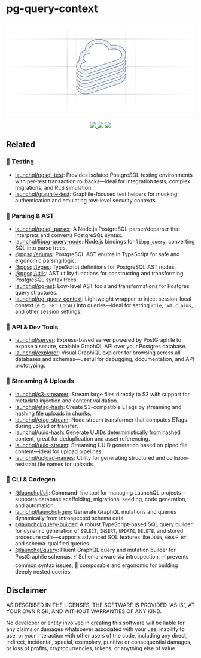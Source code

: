 # pg-query-context

<p align="center" width="100%">
  <img height="250" src="https://raw.githubusercontent.com/launchql/launchql/refs/heads/main/assets/outline-logo.svg" />
</p>

<p align="center" width="100%">
  <a href="https://github.com/launchql/launchql/actions/workflows/run-tests.yaml">
    <img height="20" src="https://github.com/launchql/launchql/actions/workflows/run-tests.yaml/badge.svg" />
  </a>
   <a href="https://github.com/launchql/launchql/blob/main/LICENSE"><img height="20" src="https://img.shields.io/badge/license-MIT-blue.svg"/></a>
   <a href="https://www.npmjs.com/package/@launchql/pg-query-context"><img height="20" src="https://img.shields.io/github/package-json/v/launchql/launchql?filename=packages%2Fpg-query-context%2Fpackage.json"/></a>
</p>

## Related

### 🧪 Testing

* [launchql/pgsql-test](https://github.com/launchql/launchql/tree/main/packages/pgsql-test): Provides isolated PostgreSQL testing environments with per-test transaction rollbacks—ideal for integration tests, complex migrations, and RLS simulation.
* [launchql/graphile-test](https://github.com/launchql/launchql/tree/main/packages/graphile-test): Graphile-focused test helpers for mocking authentication and emulating row-level security contexts.

### 🧠 Parsing & AST

* [launchql/pgsql-parser](https://github.com/launchql/pgsql-parser): A Node.js PostgreSQL parser/deparser that interprets and converts PostgreSQL syntax.
* [launchql/libpg-query-node](https://github.com/launchql/libpg-query-node): Node.js bindings for `libpg_query`, converting SQL into parse trees.
* [@pgsql/enums](https://github.com/launchql/pgsql-parser/tree/main/packages/enums): PostgreSQL AST enums in TypeScript for safe and ergonomic parsing logic.
* [@pgsql/types](https://github.com/launchql/pgsql-parser/tree/main/packages/types): TypeScript definitions for PostgreSQL AST nodes.
* [@pgsql/utils](https://github.com/launchql/pgsql-parser/tree/main/packages/utils): AST utility functions for constructing and transforming PostgreSQL syntax trees.
* [launchql/pg-ast](https://github.com/launchql/launchql/tree/main/packages/pg-ast): Low-level AST tools and transformations for Postgres query structures.
* [launchql/pg-query-context](https://github.com/launchql/launchql/tree/main/packages/pg-query-context): Lightweight wrapper to inject session-local context (e.g., `SET LOCAL`) into queries—ideal for setting `role`, `jwt.claims`, and other session settings.

### 🚀 API & Dev Tools

* [launchql/server](https://github.com/launchql/launchql/tree/main/packages/server): Express-based server powered by PostGraphile to expose a secure, scalable GraphQL API over your Postgres database.
* [launchql/explorer](https://github.com/launchql/launchql/tree/main/packages/explorer): Visual GraphiQL explorer for browsing across all databases and schemas—useful for debugging, documentation, and API prototyping.

### 🔁 Streaming & Uploads

* [launchql/s3-streamer](https://github.com/launchql/launchql/tree/main/packages/s3-streamer): Stream large files directly to S3 with support for metadata injection and content validation.
* [launchql/etag-hash](https://github.com/launchql/launchql/tree/main/packages/etag-hash): Create S3-compatible ETags by streaming and hashing file uploads in chunks.
* [launchql/etag-stream](https://github.com/launchql/launchql/tree/main/packages/etag-stream): Node stream transformer that computes ETags during upload or transfer.
* [launchql/uuid-hash](https://github.com/launchql/launchql/tree/main/packages/uuid-hash): Generate UUIDs deterministically from hashed content, great for deduplication and asset referencing.
* [launchql/uuid-stream](https://github.com/launchql/launchql/tree/main/packages/uuid-stream): Streaming UUID generation based on piped file content—ideal for upload pipelines.
* [launchql/upload-names](https://github.com/launchql/launchql/tree/main/packages/upload-names): Utility for generating structured and collision-resistant file names for uploads.

### 🧰 CLI & Codegen

* [@launchql/cli](https://github.com/launchql/launchql/tree/main/packages/cli): Command-line tool for managing LaunchQL projects—supports database scaffolding, migrations, seeding, code generation, and automation.
* [launchql/launchql-gen](https://github.com/launchql/launchql/tree/main/packages/launchql-gen): Generate GraphQL mutations and queries dynamically from introspected schema data.
* [@launchql/query-builder](https://github.com/launchql/launchql/tree/main/packages/query-builder): A robust TypeScript-based SQL query builder for dynamic generation of `SELECT`, `INSERT`, `UPDATE`, `DELETE`, and stored procedure calls—supports advanced SQL features like `JOIN`, `GROUP BY`, and schema-qualified queries.
* [@launchql/query](https://github.com/launchql/launchql/tree/main/packages/query): Fluent GraphQL query and mutation builder for PostGraphile schemas. ⚡ Schema-aware via introspection, ✅ prevents common syntax issues, 🧩 composable and ergonomic for building deeply nested queries.

## Disclaimer

AS DESCRIBED IN THE LICENSES, THE SOFTWARE IS PROVIDED “AS IS”, AT YOUR OWN RISK, AND WITHOUT WARRANTIES OF ANY KIND.

No developer or entity involved in creating this software will be liable for any claims or damages whatsoever associated with your use, inability to use, or your interaction with other users of the code, including any direct, indirect, incidental, special, exemplary, punitive or consequential damages, or loss of profits, cryptocurrencies, tokens, or anything else of value.

